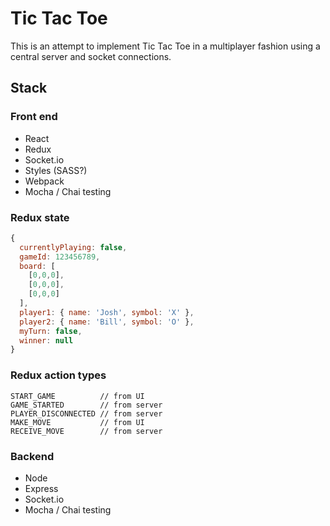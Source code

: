 # Tic Tac Toe
This is an attempt to implement Tic Tac Toe in a multiplayer fashion using a central server and socket connections.

## Stack
### Front end
- React
- Redux
- Socket.io
- Styles (SASS?)
- Webpack
- Mocha / Chai testing

### Redux state
```js
{
  currentlyPlaying: false,
  gameId: 123456789,
  board: [
    [0,0,0],
    [0,0,0],
    [0,0,0]
  ],
  player1: { name: 'Josh', symbol: 'X' },
  player2: { name: 'Bill', symbol: 'O' },
  myTurn: false,
  winner: null
}
```

### Redux action types
```
START_GAME          // from UI
GAME_STARTED        // from server
PLAYER_DISCONNECTED // from server
MAKE_MOVE           // from UI
RECEIVE_MOVE        // from server
```

### Backend
- Node
- Express
- Socket.io
- Mocha / Chai testing
